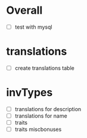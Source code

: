 # Overall
- [ ] test with mysql

# translations
- [ ] create translations table

# invTypes
- [ ] translations for description
- [ ] translations for name
- [ ] traits
- [ ] traits miscbonuses